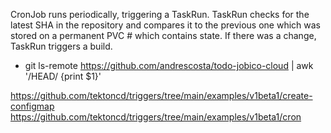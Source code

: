 CronJob runs periodically, triggering a TaskRun.
TaskRun checks for the latest SHA in the repository and compares it to the previous one which was stored on a permanent PVC # which contains state.
If there was a change, TaskRun triggers a build.

- git ls-remote https://github.com/andrescosta/todo-jobico-cloud | awk '/HEAD/ {print $1}'

https://github.com/tektoncd/triggers/tree/main/examples/v1beta1/create-configmap
https://github.com/tektoncd/triggers/tree/main/examples/v1beta1/cron